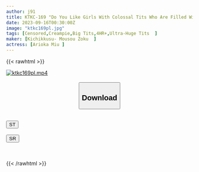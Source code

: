 ```yaml
---
author: j91
title: KTKC-169 "Do You Like Girls With Colossal Tits Who Are Filled With Pheromones?"Slut-type Glamorous 7SEX Recording 4 Hours
date: 2023-09-16T00:30:00Z
image: "ktkc169pl.jpg"
tags: [Censored,Creampie,Big Tits,4HR+,Ultra-Huge Tits	]
maker: [Kichikkusu- Mousou Zoku  ]
actress: [Arioka Miu ]
---
```



{{< rawhtml >}}

<div class="video" data-videoid="MZrYR7QrGQumXlO">
    <a href="javascript:;">
        <img src="https://my.j91.asia/posts/ktkc169pl/ktkc169pl.jpg" width="WIDTH" height="HEIGHT" alt="ktkc169pl.mp4" loading="lazy">
    </a>
</div>

<script type="text/javascript" src="https://j91.asia/asset/on-demand-st.js"></script>

<br>
  <link rel="stylesheet" href="https://j91.asia/asset/bs5.css">
  
  <center>
  <button class="btn btn-primary" type="button" data-bs-toggle="collapse" data-bs-target=".multi-collapse" aria-expanded="false" aria-controls="multiCollapseExample1 multiCollapseExample2"><h2>Download</h2></button></center>
</p>
<div class="row">
  <div class="col">
    <div class="collapse multi-collapse" id="multiCollapseExample1">
      <div class="card card-body">
	      	      <br>
<div class="buttons">  
<a href="https://streamtape.to/v/MZrYR7QrGQumXlO"><button class="btn-hover color-3"><i class="fa fa-download"></i> ST</button></a></div>
    </div>
  </div>
</div>
  <div class="col">
    <div class="collapse multi-collapse" id="multiCollapseExample2">
      <div class="card card-body">
	      <br>
<div class="buttons">
    <a href="https://streamruby.com/5kclz06zqxzj"><button class="btn-hover color-9"><i class="fa fa-download"></i> SR</button></a></div>
<br><br>
      </div>
    </div>
  </div>
</div>

{{< /rawhtml >}}
